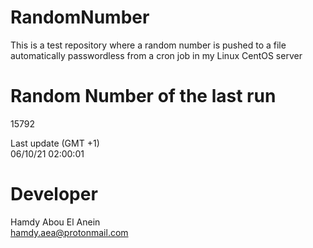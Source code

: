 # RandomNumber    
This is a test repository where a random number is pushed to a file automatically passwordless from a cron job in my Linux CentOS server    
# Random Number of the last run   
15792
      
Last update (GMT +1)    
06/10/21 02:00:01
# Developer    
Hamdy Abou El Anein   
hamdy.aea@protonmail.com
